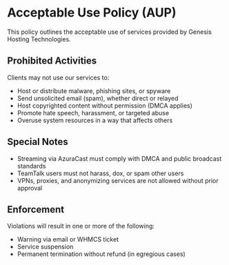 # Acceptable Use Policy (AUP)

This policy outlines the acceptable use of services provided by Genesis Hosting Technologies.

## Prohibited Activities

Clients may not use our services to:

- Host or distribute malware, phishing sites, or spyware
- Send unsolicited email (spam), whether direct or relayed
- Host copyrighted content without permission (DMCA applies)
- Promote hate speech, harassment, or targeted abuse
- Overuse system resources in a way that affects others

## Special Notes

- Streaming via AzuraCast must comply with DMCA and public broadcast standards
- TeamTalk users must not harass, dox, or spam other users
- VPNs, proxies, and anonymizing services are not allowed without prior approval

## Enforcement

Violations will result in one or more of the following:

- Warning via email or WHMCS ticket
- Service suspension
- Permanent termination without refund (in egregious cases)
